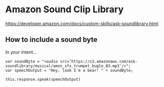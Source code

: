 # Amazon Sound Clip Library

https://developer.amazon.com/docs/custom-skills/ask-soundlibrary.html

## How to include a sound byte
In your intent...
```
var soundByte = "<audio src=’https://s3.amazonaws.com/ask-soundlibrary/musical/amzn_sfx_trumpet_bugle_03.mp3'/>";
var speechOutput = "Hey, look I'm a bear! " + soundByte;

this.response.speak(speechOutput)
```

